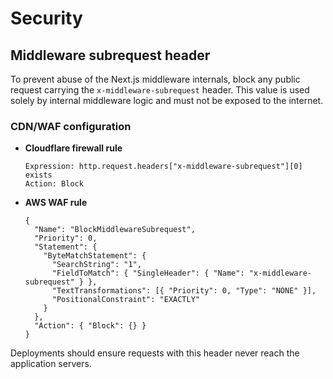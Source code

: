 # Security

## Middleware subrequest header

To prevent abuse of the Next.js middleware internals, block any public request carrying the `x-middleware-subrequest` header. This value is used solely by internal middleware logic and must not be exposed to the internet.

### CDN/WAF configuration

- **Cloudflare firewall rule**
  ```
  Expression: http.request.headers["x-middleware-subrequest"][0] exists
  Action: Block
  ```

- **AWS WAF rule**
  ```
  {
    "Name": "BlockMiddlewareSubrequest",
    "Priority": 0,
    "Statement": {
      "ByteMatchStatement": {
        "SearchString": "1",
        "FieldToMatch": { "SingleHeader": { "Name": "x-middleware-subrequest" } },
        "TextTransformations": [{ "Priority": 0, "Type": "NONE" }],
        "PositionalConstraint": "EXACTLY"
      }
    },
    "Action": { "Block": {} }
  }
  ```

Deployments should ensure requests with this header never reach the application servers.
